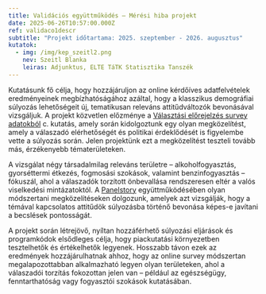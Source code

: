 ```yaml
---
title: Validációs együttműködés – Mérési hiba projekt
date: 2025-06-26T10:57:00.000Z
ref: validaco1descr
subtitle: "Projekt időtartama: 2025. szeptember - 2026. augusztus"
kutatok:
  - img: /img/kep_szeitl2.png
    nev: Szeitl Blanka
    leiras: Adjunktus, ELTE TáTK Statisztika Tanszék
---
```

Kutatásunk fő célja, hogy hozzájáruljon az online kérdőíves adatfelvételek eredményeinek megbízhatóságához azáltal, hogy a klasszikus demográfiai súlyozás lehetőségeit új, tematikusan releváns attitűdváltozók bevonásával vizsgáljuk. A projekt közvetlen előzménye a [Választási előrejelzés survey adatokból](https://surveymethodsroom.hu/hu/projektek/2024-02-24-v%C3%A1laszt%C3%A1si-el%C5%91rejelz%C3%A9s-survey-adatokb%C3%B3l/) c. kutatás, amely során kidolgoztunk egy olyan megközelítést, amely a válaszadó elérhetőségét és politikai érdeklődését is figyelembe vette a súlyozás során. Jelen projektünk ezt a megközelítést teszteli tovább más, érzékenyebb tématerületeken.

A vizsgálat négy társadalmilag releváns területre – alkoholfogyasztás, gyorséttermi étkezés, fogmosási szokások, valamint benzinfogyasztás – fókuszál, ahol a válaszadók torzított önbevallása rendszeresen eltér a valós viselkedési mintázatoktól. A [Panelstory](https://panelstory.hu/) együttműködésében olyan módszertani megközelítéseken dolgozunk, amelyek azt vizsgálják, hogy a témával kapcsolatos attitűdök súlyozásba történő bevonása képes-e javítani a becslések pontosságát.

A projekt során létrejövő, nyíltan hozzáférhető súlyozási eljárások és programkódok elsődleges célja, hogy piackutatási környezetben tesztelhetők és értékelhetők legyenek. Hosszabb távon ezek az eredmények hozzájárulhatnak ahhoz, hogy az online survey módszertan megalapozottabban alkalmazható legyen olyan területeken, ahol a válaszadói torzítás fokozottan jelen van – például az egészségügy, fenntarthatóság vagy fogyasztói szokások kutatásában.
